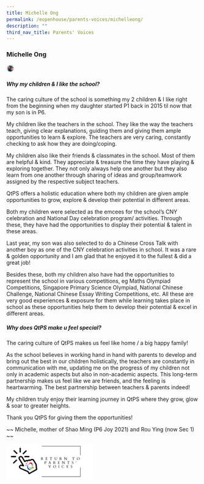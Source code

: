 ```yaml
---
title: Michelle Ong
permalink: /eopenhouse/parents-voices/michelleong/
description: ""
third_nav_title: Parents' Voices
---
```

### **Michelle Ong**

<img src="/images/MichelleOng-P.jpg" 
     style="width:4%">
		 
##### **Why my children & I like the school?**
The caring culture of the school is something my 2 children & I like right from the beginning when my daughter started P1 back in 2015 til now that my son is in P6.

My children like the teachers in the school. They like the way the teachers teach, giving clear explanations, guiding them and giving them ample opportunities to learn & explore. The teachers are very caring, constantly checking to ask how they are doing/coping.

My children also like their friends & classmates in the school. Most of them are helpful & kind. They appreciate & treasure the time they have playing & exploring together. They not only always help one another but they also learn from one another through sharing of ideas and group/teamwork assigned by the respective subject teachers.

QtPS offers a holistic education where both my children are given ample opportunities to grow, explore & develop their potential in different areas.

Both my children were selected as the emcees for the school’s CNY celebration and National Day celebration program/ activities. Through these, they have had the opportunities to display their potential & talent in these areas.

Last year, my son was also selected to do a Chinese Cross Talk with another boy as one of the CNY celebration activities in school. It was a rare & golden opportunity and I am glad that he enjoyed it to the fullest & did a great job!

Besides these, both my children also have had the opportunities to represent the school in various competitions, eg Maths Olympiad Competitions, Singapore Primary Science Olympiad, National Chinese Challenge, National Chinese Essay Writing Competitions, etc. All these are very good experiences & exposure for them while learning takes place in school as these opportunities help them to develop their potential & excel in different areas.

##### **Why does QtPS make u feel special?**
The caring culture of QtPS makes us feel like home / a big happy family!

As the school believes in working hand in hand with parents to develop and bring out the best in our children holistically, the teachers are constantly in communication with me, updating me on the progress of my children not only in academic aspects but also in non-academic aspects. This long-term partnership makes us feel like we are friends, and the feeling is heartwarming. The best partnership between teachers & parents indeed!

My children truly enjoy their learning journey in QtPS where they grow, glow & soar to greater heights.

Thank you QtPS for giving them the opportunities!

~~ Michelle, mother of Shao Ming (P6 Joy 2021) and Rou Ying (now Sec 1) ~~

<p><a href="https://staging.d3haevm43m8pfu.amplifyapp.com/eopenhouse/parents-voices/">
<img style="width:45%" src="/images/return%20parent%20voice.png">
</a></p>